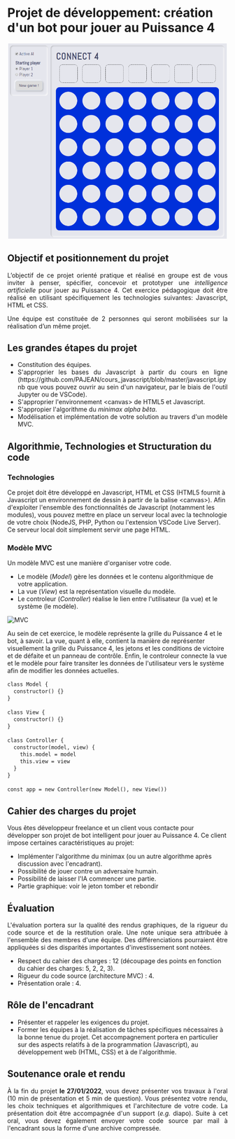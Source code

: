 <h1> Projet de développement: création d'un bot pour jouer au Puissance 4 </h1>

<div style="text-align:center;margin-top:10px;margin-bottom:10px;">
    <img src="images/connect_4.png" width="500">
</div>

<h2>Objectif et positionnement du projet</h2>

<div style="text-align:justify">
L’objectif de ce projet	orienté	pratique et réalisé	en groupe est de vous inviter à	penser, spécifier, concevoir et prototyper une <i>intelligence artificielle</i> pour jouer au Puissance 4. Cet exercice pédagogique doit être réalisé en utilisant spécifiquement les technologies suivantes: Javascript, HTML et CSS.

Une	équipe est constituée de 2 personnes qui seront mobilisées sur la réalisation d’un même projet.
</div>

<h2> Les grandes étapes du projet </h2>

<div style="text-align:justify">

<ul>
    <li> Constitution des équipes. </li>
    <li> S'approprier les bases du Javascript à partir du cours en ligne (https://github.com/PAJEAN/cours_javascript/blob/master/javascript.ipynb que vous pouvez ouvrir au sein d'un navigateur, par le biais de l'outil Jupyter ou de VSCode). </li>
    <li> S'approprier l'environnement &lt;canvas&gt; de HTML5 et Javascript. </li>
    <li> S'appropier l'algorithme du <i>minimax alpha bêta</i>. </li>
    <li> Modélisation et implémentation de votre solution au travers d'un modèle MVC. </li>
</ul>

</div>

<h2> Algorithmie, Technologies et Structuration du code </h2>

<h3> Technologies </h3>

Ce projet doit être développé en Javascript, HTML et CSS (HTML5 fournit à Javascript un environnement de dessin à partir de la balise &lt;canvas&gt;). Afin d'exploiter l'ensemble des fonctionnalités de Javascript (notamment les modules), vous pouvez mettre en place un serveur local avec la technologie de votre choix (NodeJS, PHP, Python ou l'extension VSCode Live Server). Ce serveur local doit simplement servir une page HTML.

<h3> Modèle MVC </h3>

Un modèle MVC est une manière d'organiser votre code.

* Le modèle (*Model*) gère les données et le contenu algorithmique de votre application.
* La vue (*View*) est la représentation visuelle du modèle.
* Le controleur (*Controller*) réalise le lien entre l'utilisateur (la vue) et le système (le modèle).

![MVC](../TP_Snake/images/readme/mvc-role-diagram.png "MVC")

Au sein de cet exercice, le modèle représente la grille du Puissance 4 et le bot, à savoir. La vue, quant à elle, contient la manière de représenter visuellement la grille du Puissance 4, les jetons et les conditions de victoire et de défaite et un panneau de contrôle. Enfin, le controleur connecte la vue et le modèle pour faire transiter les données de l'utilisateur vers le système afin de modifier les données actuelles.

```
class Model {
  constructor() {}
}

class View {
  constructor() {}
}

class Controller {
  constructor(model, view) {
    this.model = model
    this.view = view
  }
}

const app = new Controller(new Model(), new View())
```

<h2> Cahier des charges du projet </h2>

Vous êtes développeur freelance et un client vous contacte pour développer son projet de bot intelligent pour jouer au Puissance 4. Ce client impose certaines caractéristiques au projet:

<ul>
    <li> Implémenter l'algorithme du minimax (ou un autre algorithme après discussion avec l'encadrant). </li>
    <li> Possibilité de jouer contre un adversaire humain. </li>
    <li> Possibilité de laisser l'IA commencer une partie. </li>
    <li> Partie graphique: voir le jeton tomber et rebondir </li>
</ul>

<h2> Évaluation </h2>

<div style="text-align:justify">
L'évaluation portera sur la qualité des rendus graphiques, de la rigueur du code source et de la restitution orale. Une note unique sera attribuée à l'ensemble des membres d'une équipe. Des différenciations pourraient être appliquées si des disparités importantes d'investissement sont notées.
</div>

<ul>
    <li> Respect du cahier des charges : 12 (découpage des points en fonction du cahier des charges: 5, 2, 2, 3). </li>
    <li> Rigueur du code source (architecture MVC) : 4. </li>
    <li> Présentation orale : 4. </li>
</ul>

<h2> Rôle de l'encadrant </h2>

<ul>
    <li> Présenter et rappeler les exigences du	projet. </li>
    <li> Former	les équipes à la réalisation de tâches spécifiques nécessaires à la bonne tenue du projet. Cet accompagnement portera en particulier sur des aspects relatifs à de la programmation	(Javascript), au développement web (HTML, CSS) et à de l'algorithmie. </li>
</ul>

<h2> Soutenance orale et rendu </h2>

<div style="text-align:justify">
À la fin du projet <b>le 27/01/2022</b>, vous devez présenter vos travaux à l'oral (10 min de présentation et 5 min de question). Vous présentez votre rendu, les choix techniques et algorithmiques et l'architecture de votre code. La présentation doit être accompagnée d'un support (<i>e.g.</i> diapo). Suite à cet oral, vous devez également envoyer votre code source par mail à l'encadrant sous la forme d'une archive compressée.
</div>

